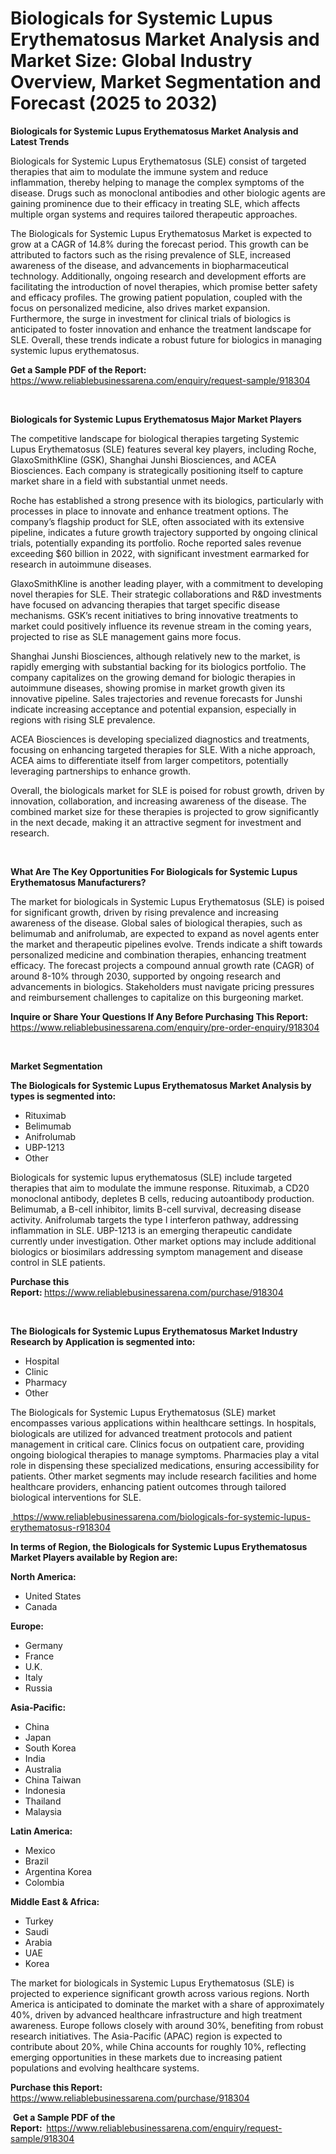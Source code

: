 <p><h1>Biologicals for Systemic Lupus Erythematosus Market Analysis and Market Size: Global Industry Overview, Market Segmentation and Forecast (2025 to 2032)</h1></p><p><strong>Biologicals for Systemic Lupus Erythematosus Market Analysis and Latest Trends</strong></p>
<p><p>Biologicals for Systemic Lupus Erythematosus (SLE) consist of targeted therapies that aim to modulate the immune system and reduce inflammation, thereby helping to manage the complex symptoms of the disease. Drugs such as monoclonal antibodies and other biologic agents are gaining prominence due to their efficacy in treating SLE, which affects multiple organ systems and requires tailored therapeutic approaches. </p><p>The Biologicals for Systemic Lupus Erythematosus Market is expected to grow at a CAGR of 14.8% during the forecast period. This growth can be attributed to factors such as the rising prevalence of SLE, increased awareness of the disease, and advancements in biopharmaceutical technology. Additionally, ongoing research and development efforts are facilitating the introduction of novel therapies, which promise better safety and efficacy profiles. The growing patient population, coupled with the focus on personalized medicine, also drives market expansion. Furthermore, the surge in investment for clinical trials of biologics is anticipated to foster innovation and enhance the treatment landscape for SLE. Overall, these trends indicate a robust future for biologics in managing systemic lupus erythematosus.</p></p>
<p><strong>Get a Sample PDF of the Report:&nbsp;</strong> <a href="https://www.reliablebusinessarena.com/enquiry/request-sample/918304?utm_campaign=2177&utm_medium=2&utm_source=Github&utm_content=ia&utm_term=18042025&utm_id=biologicals-for-systemic-lupus-erythematosus">https://www.reliablebusinessarena.com/enquiry/request-sample/918304</a></p>
<p>&nbsp;</p>
<p><strong>Biologicals for Systemic Lupus Erythematosus Major Market Players</strong></p>
<p><p>The competitive landscape for biological therapies targeting Systemic Lupus Erythematosus (SLE) features several key players, including Roche, GlaxoSmithKline (GSK), Shanghai Junshi Biosciences, and ACEA Biosciences. Each company is strategically positioning itself to capture market share in a field with substantial unmet needs.</p><p>Roche has established a strong presence with its biologics, particularly with processes in place to innovate and enhance treatment options. The company’s flagship product for SLE, often associated with its extensive pipeline, indicates a future growth trajectory supported by ongoing clinical trials, potentially expanding its portfolio. Roche reported sales revenue exceeding $60 billion in 2022, with significant investment earmarked for research in autoimmune diseases.</p><p>GlaxoSmithKline is another leading player, with a commitment to developing novel therapies for SLE. Their strategic collaborations and R&D investments have focused on advancing therapies that target specific disease mechanisms. GSK’s recent initiatives to bring innovative treatments to market could positively influence its revenue stream in the coming years, projected to rise as SLE management gains more focus.</p><p>Shanghai Junshi Biosciences, although relatively new to the market, is rapidly emerging with substantial backing for its biologics portfolio. The company capitalizes on the growing demand for biologic therapies in autoimmune diseases, showing promise in market growth given its innovative pipeline. Sales trajectories and revenue forecasts for Junshi indicate increasing acceptance and potential expansion, especially in regions with rising SLE prevalence.</p><p>ACEA Biosciences is developing specialized diagnostics and treatments, focusing on enhancing targeted therapies for SLE. With a niche approach, ACEA aims to differentiate itself from larger competitors, potentially leveraging partnerships to enhance growth.</p><p>Overall, the biologicals market for SLE is poised for robust growth, driven by innovation, collaboration, and increasing awareness of the disease. The combined market size for these therapies is projected to grow significantly in the next decade, making it an attractive segment for investment and research.</p></p>
<p>&nbsp;</p>
<p><strong>What Are The Key Opportunities For Biologicals for Systemic Lupus Erythematosus Manufacturers?</strong></p>
<p><p>The market for biologicals in Systemic Lupus Erythematosus (SLE) is poised for significant growth, driven by rising prevalence and increasing awareness of the disease. Global sales of biological therapies, such as belimumab and anifrolumab, are expected to expand as novel agents enter the market and therapeutic pipelines evolve. Trends indicate a shift towards personalized medicine and combination therapies, enhancing treatment efficacy. The forecast projects a compound annual growth rate (CAGR) of around 8-10% through 2030, supported by ongoing research and advancements in biologics. Stakeholders must navigate pricing pressures and reimbursement challenges to capitalize on this burgeoning market.</p></p>
<p><strong>Inquire or Share Your Questions If Any Before Purchasing This Report:</strong> <a href="https://www.reliablebusinessarena.com/enquiry/pre-order-enquiry/918304?utm_campaign=2177&utm_medium=2&utm_source=Github&utm_content=ia&utm_term=18042025&utm_id=biologicals-for-systemic-lupus-erythematosus">https://www.reliablebusinessarena.com/enquiry/pre-order-enquiry/918304</a></p>
<p>&nbsp;</p>
<p><strong>Market Segmentation</strong></p>
<p><strong>The Biologicals for Systemic Lupus Erythematosus Market Analysis by types is segmented into:</strong></p>
<p><ul><li>Rituximab</li><li>Belimumab</li><li>Anifrolumab</li><li>UBP-1213</li><li>Other</li></ul></p>
<p><p>Biologicals for systemic lupus erythematosus (SLE) include targeted therapies that aim to modulate the immune response. Rituximab, a CD20 monoclonal antibody, depletes B cells, reducing autoantibody production. Belimumab, a B-cell inhibitor, limits B-cell survival, decreasing disease activity. Anifrolumab targets the type I interferon pathway, addressing inflammation in SLE. UBP-1213 is an emerging therapeutic candidate currently under investigation. Other market options may include additional biologics or biosimilars addressing symptom management and disease control in SLE patients.</p></p>
<p><strong>Purchase this Report:&nbsp;</strong><a href="https://www.reliablebusinessarena.com/purchase/918304?utm_campaign=2177&utm_medium=2&utm_source=Github&utm_content=ia&utm_term=18042025&utm_id=biologicals-for-systemic-lupus-erythematosus">https://www.reliablebusinessarena.com/purchase/918304</a></p>
<p>&nbsp;</p>
<p><strong>The Biologicals for Systemic Lupus Erythematosus Market Industry Research by Application is segmented into:</strong></p>
<p><ul><li>Hospital</li><li>Clinic</li><li>Pharmacy</li><li>Other</li></ul></p>
<p><p>The Biologicals for Systemic Lupus Erythematosus (SLE) market encompasses various applications within healthcare settings. In hospitals, biologicals are utilized for advanced treatment protocols and patient management in critical care. Clinics focus on outpatient care, providing ongoing biological therapies to manage symptoms. Pharmacies play a vital role in dispensing these specialized medications, ensuring accessibility for patients. Other market segments may include research facilities and home healthcare providers, enhancing patient outcomes through tailored biological interventions for SLE.</p></p>
<p><a href="https://www.reliablebusinessarena.com/biologicals-for-systemic-lupus-erythematosus-r918304?utm_campaign=2177&utm_medium=2&utm_source=Github&utm_content=ia&utm_term=18042025&utm_id=biologicals-for-systemic-lupus-erythematosus">&nbsp;https://www.reliablebusinessarena.com/biologicals-for-systemic-lupus-erythematosus-r918304</a></p>
<p><strong>In terms of Region, the Biologicals for Systemic Lupus Erythematosus Market Players available by Region are:</strong></p>
<p>
    <p> <strong> North America: </strong>
        <ul>
            <li>United States</li>
            <li>Canada</li>
        </ul>
        </p> 
    <p> <strong> Europe: </strong>
        <ul>
            <li>Germany</li>
            <li>France</li>
            <li>U.K.</li>
            <li>Italy</li>
            <li>Russia</li>
        </ul>
        </p> 
    <p> <strong> Asia-Pacific: </strong>
        <ul>
            <li>China</li>
            <li>Japan</li>
            <li>South Korea</li>
            <li>India</li>
            <li>Australia</li>
            <li>China Taiwan</li>
            <li>Indonesia</li>
            <li>Thailand</li>
            <li>Malaysia</li>
        </ul>
        </p> 
    <p> <strong> Latin America: </strong>
        <ul>
            <li>Mexico</li>
            <li>Brazil</li>
            <li>Argentina Korea</li>
            <li>Colombia</li>
        </ul>
        </p> 
    <p> <strong> Middle East & Africa: </strong>
        <ul>
            <li>Turkey</li>
            <li>Saudi</li>
            <li>Arabia</li>
            <li>UAE</li>
            <li>Korea</li>
        </ul>
    </p>
    </p>
<p><p>The market for biologicals in Systemic Lupus Erythematosus (SLE) is projected to experience significant growth across various regions. North America is anticipated to dominate the market with a share of approximately 40%, driven by advanced healthcare infrastructure and high treatment awareness. Europe follows closely with around 30%, benefiting from robust research initiatives. The Asia-Pacific (APAC) region is expected to contribute about 20%, while China accounts for roughly 10%, reflecting emerging opportunities in these markets due to increasing patient populations and evolving healthcare systems.</p></p>
<p><strong>Purchase this Report: </strong><a href="https://www.reliablebusinessarena.com/purchase/918304?utm_campaign=2177&utm_medium=2&utm_source=Github&utm_content=ia&utm_term=18042025&utm_id=biologicals-for-systemic-lupus-erythematosus">https://www.reliablebusinessarena.com/purchase/918304</a></p>
<p>&nbsp;<strong>Get a Sample PDF of the Report:&nbsp;&nbsp;</strong><a href="https://www.reliablebusinessarena.com/enquiry/request-sample/918304?utm_campaign=2177&utm_medium=2&utm_source=Github&utm_content=ia&utm_term=18042025&utm_id=biologicals-for-systemic-lupus-erythematosus">https://www.reliablebusinessarena.com/enquiry/request-sample/918304</a></p>
<p><strong></strong></p>
<p><p></p><p></p><p></p></p>